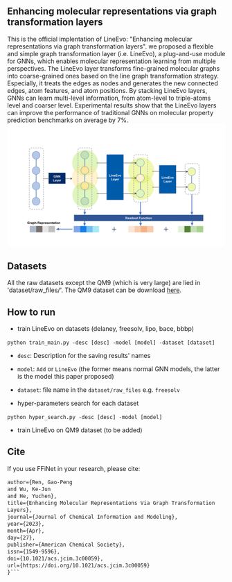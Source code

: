 ## Enhancing molecular representations via graph transformation layers
This is the official implentation of LineEvo: "Enhancing molecular representations via graph transformation layers". we proposed a flexible and simple graph transformation layer (i.e. LineEvo), a plug-and-use module for GNNs, which enables molecular representation learning from multiple perspectives. The LineEvo layer transforms fine-grained molecular graphs into coarse-grained ones based on the line graph transformation strategy. Especially, it treats the edges as nodes and generates the new connected edges, atom features, and atom positions. By stacking LineEvo layers, GNNs can learn multi-level information, from atom-level to triple-atoms level and coarser level. Experimental results show that the LineEvo layers can improve the performance of traditional GNNs on molecular property prediction benchmarks on average by 7%.
![LineEvo Structure](./results/TOC.jpg)

## Datasets
All the raw datasets except the QM9 (which is very large) are lied in 'dataset/raw_files/'. The QM9 dataset can be download [here](https://deepchemdata.s3-us-west-1.amazonaws.com/datasets/molnet_publish/qm9.zip).

## How to run
- train LineEvo on datasets (delaney, freesolv, lipo, bace, bbbp)

```python train_main.py -desc [desc] -model [model] -dataset [dataset]```
  - `desc`: Description for the saving results' names
  - `model`: `Add` or `LineEvo` (the former means normal GNN models, the latter is the model this paper proposed)
  - `dataset`: file name in the `dataset/raw_files` e.g. `freesolv`

- hyper-parameters search for each dataset

```python hyper_search.py -desc [desc] -model [model]```

- train LineEvo on QM9 dataset (to be added)

## Cite
If you use FFiNet in your research, please cite:
  ```@Article{Ren2023,
  author={Ren, Gao-Peng
  and Wu, Ke-Jun
  and He, Yuchen},
  title={Enhancing Molecular Representations Via Graph Transformation Layers},
  journal={Journal of Chemical Information and Modeling},
  year={2023},
  month={Apr},
  day={27},
  publisher={American Chemical Society},
  issn={1549-9596},
  doi={10.1021/acs.jcim.3c00059},
  url={https://doi.org/10.1021/acs.jcim.3c00059}
  }```

